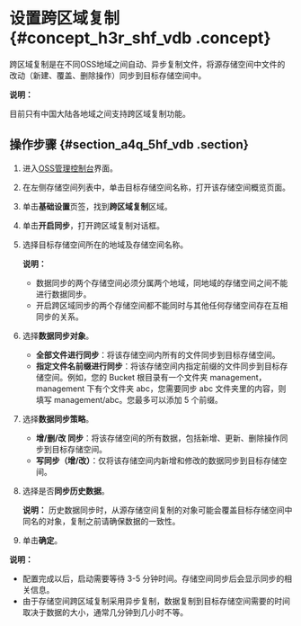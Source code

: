 # 设置跨区域复制 {#concept_h3r_shf_vdb .concept}

跨区域复制是在不同OSS地域之间自动、异步复制文件，将源存储空间中文件的改动（新建、覆盖、删除操作）同步到目标存储空间中。

**说明：** 

目前只有中国大陆各地域之间支持跨区域复制功能。

## 操作步骤 {#section_a4q_5hf_vdb .section}

1.  进入[OSS管理控制台](https://oss.console.aliyun.com/)界面。
2.  在左侧存储空间列表中，单击目标存储空间名称，打开该存储空间概览页面。
3.  单击**基础设置**页签，找到**跨区域复制**区域。
4.  单击**开启同步**，打开跨区域复制对话框。
5.  选择目标存储空间所在的地域及存储空间名称。

    **说明：** 

    -   数据同步的两个存储空间必须分属两个地域，同地域的存储空间之间不能进行数据同步。
    -   开启跨区域同步的两个存储空间都不能同时与其他任何存储空间存在互相同步的关系。
6.  选择**数据同步对象**。
    -   **全部文件进行同步**：将该存储空间内所有的文件同步到目标存储空间。
    -   **指定文件名前缀进行同步**：将该存储空间内指定前缀的文件同步到目标存储空间。例如，您的 Bucket 根目录有一个文件夹 management，management 下有个文件夹 abc，您需要同步 abc 文件夹里的内容，则填写 management/abc。您最多可以添加 5 个前缀。
7.  选择**数据同步策略**。
    -   **增/删/改 同步**：将该存储空间的所有数据，包括新增、更新、删除操作同步到目标存储空间。
    -   **写同步（增/改）**：仅将该存储空间内新增和修改的数据同步到目标存储空间。
8.  选择是否**同步历史数据**。

    **说明：** 历史数据同步时，从源存储空间复制的对象可能会覆盖目标存储空间中同名的对象，复制之前请确保数据的一致性。

9.  单击**确定**。

**说明：** 

-   配置完成以后，启动需要等待 3-5 分钟时间。存储空间同步后会显示同步的相关信息。
-   由于存储空间跨区域复制采用异步复制，数据复制到目标存储空间需要的时间取决于数据的大小，通常几分钟到几小时不等。

